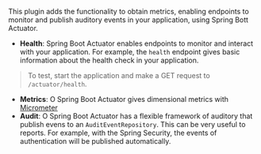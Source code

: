 This plugin adds the functionality to obtain metrics, enabling endpoints to monitor and publish auditory events in your application, using Spring Bott Actuator.
- **Health**: Spring Boot Actuator enables endpoints to monitor and interact with your application. For example, the  `health` endpoint gives basic information about the health check in your application.

> To test, start the application and make a GET request to `/actuator/health`.
- **Metrics**: O Spring Boot Actuator gives dimensional metrics with [Micrometer](https://micrometer.io)
- **Audit**: O Spring Boot Actuator has a flexible framework of auditory that publish evens to an `AuditEventRepository`. This can be very useful to reports. For example, with the Spring Security, the events of authentication will be published automatically.
